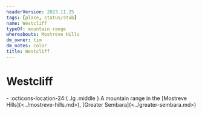 ```yaml
---
headerVersion: 2023.11.25
tags: [place, status/stub]
name: Westcliff
typeOf: mountain range
whereabouts: Mostreve Hills
dm_owner: tim
dm_notes: color
title: Westcliff
---
```

# Westcliff
<div class="grid cards ext-narrow-margin ext-one-column" markdown>
-    :octicons-location-24:{ .lg .middle } A mountain range in the [Mostreve Hills](<../mostreve-hills.md>), [Greater Sembara](<../greater-sembara.md>)  
</div>

